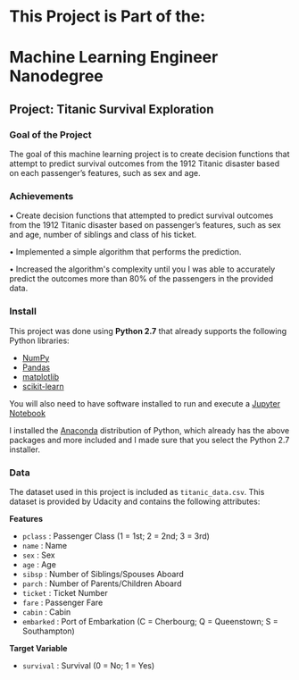 
# This Project is Part of the:
# Machine Learning Engineer Nanodegree

## Project: Titanic Survival Exploration

### Goal of the Project
The goal of this machine learning project is to create decision functions that attempt to predict survival outcomes from the 1912 Titanic disaster based on each passenger’s features, such as sex and age.

### Achievements
•	Create decision functions that attempted to predict survival outcomes from the 1912 Titanic disaster based on  passenger’s features, such as sex and age, number of siblings and class of his ticket.

•	Implemented a simple algorithm that performs the prediction.

•	Increased the algorithm's complexity until you I was able to accurately predict the outcomes more than 80% of the passengers in the provided data.



### Install

This project was done using **Python 2.7** that already supports the following Python libraries:

- [NumPy](http://www.numpy.org/)
- [Pandas](http://pandas.pydata.org/)
- [matplotlib](http://matplotlib.org/)
- [scikit-learn](http://scikit-learn.org/stable/)

You will also need to have software installed to run and execute a [Jupyter Notebook](http://ipython.org/notebook.html)

I installed the [Anaconda](http://continuum.io/downloads) distribution of Python, which already has the above packages and more included and I made sure that you select the Python 2.7 installer.




### Data
The dataset used in this project is included as `titanic_data.csv`. This dataset is provided by Udacity and contains the following attributes:

**Features**
- `pclass` : Passenger Class (1 = 1st; 2 = 2nd; 3 = 3rd)
- `name` : Name
- `sex` : Sex
- `age` : Age
- `sibsp` : Number of Siblings/Spouses Aboard
- `parch` : Number of Parents/Children Aboard
- `ticket` : Ticket Number
- `fare` : Passenger Fare
- `cabin` : Cabin
- `embarked` : Port of Embarkation (C = Cherbourg; Q = Queenstown; S = Southampton)

**Target Variable**
- `survival` : Survival (0 = No; 1 = Yes)
